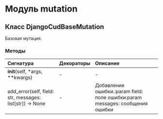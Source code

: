 # Модуль mutation



## Класс DjangoCudBaseMutation

Базовая мутация.

### Методы

| Сигнатура                                                    | Декораторы | Описание                                                                     |
| :----------------------------------------------------------- | :--------- | :--------------------------------------------------------------------------- |
| __init__(self, *args, **kwargs)                              | -          | -                                                                            |
| add_error(self, field: str, messages: list[str]) -&#62; None | -          | Добавление ошибки.:param field: поле ошибки:param messages: сообщения ошибки |